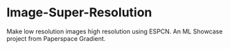 # Image-Super-Resolution
Make low resolution images high resolution using ESPCN. An ML Showcase project from Paperspace Gradient.
